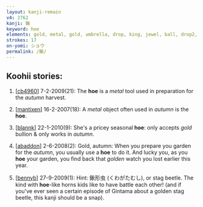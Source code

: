 ```yaml
---
layout: kanji-remain
v4: 2762
kanji: 鍬
keyword: hoe
elements: gold, metal, gold, umbrella, drop, king, jewel, ball, drop2, autumn, wheat, cereal, fire
strokes: 17
on-yomi: ショウ
permalink: /鍬/
---
```


## Koohii stories: 

1) [<a href="http://kanji.koohii.com/profile/cb4960">cb4960</a>] 7-2-2009(21): The <strong>hoe</strong> is a <em>metal</em> tool used in preparation for the <em>autumn</em> harvest.

2) [<a href="http://kanji.koohii.com/profile/mantixen">mantixen</a>] 16-2-2007(18): A <em>metal</em> object often used in <em>autumn</em> is the<strong> hoe</strong>.

3) [<a href="http://kanji.koohii.com/profile/blannk">blannk</a>] 22-1-2010(9): She&#039;s a pricey seasonal<strong> hoe</strong>: only accepts <em>gold</em> bullion &amp; only works in <em>autumn</em>.

4) [<a href="http://kanji.koohii.com/profile/abaddon">abaddon</a>] 2-6-2008(2): Gold, autumn: When you prepare you garden for the <em>autumn</em>, you usually use a<strong> hoe</strong> to do it. And lucky you, as you<strong> hoe</strong> your garden, you find back that <em>golden</em> watch you lost earlier this year.

5) [<a href="http://kanji.koohii.com/profile/bennyb">bennyb</a>] 27-9-2009(1): Hint: 鍬形虫 (くわがたむし), or stag beetle. The kind with<strong> hoe</strong>-like horns kids like to have battle each other! (and if you&#039;ve ever seen a certain episode of Gintama about a golden stag beetle, this kanji should be a snap).

